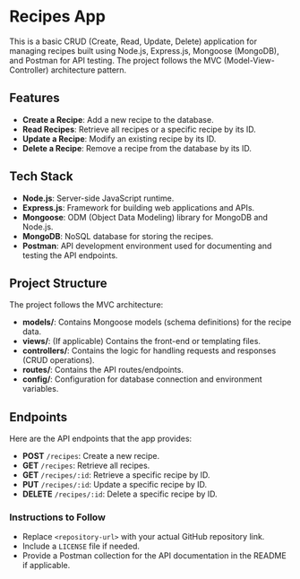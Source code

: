 # Recipes App

This is a basic CRUD (Create, Read, Update, Delete) application for managing recipes built using Node.js, Express.js, Mongoose (MongoDB), and Postman for API testing. The project follows the MVC (Model-View-Controller) architecture pattern.

## Features

- **Create a Recipe**: Add a new recipe to the database.
- **Read Recipes**: Retrieve all recipes or a specific recipe by its ID.
- **Update a Recipe**: Modify an existing recipe by its ID.
- **Delete a Recipe**: Remove a recipe from the database by its ID.

## Tech Stack

- **Node.js**: Server-side JavaScript runtime.
- **Express.js**: Framework for building web applications and APIs.
- **Mongoose**: ODM (Object Data Modeling) library for MongoDB and Node.js.
- **MongoDB**: NoSQL database for storing the recipes.
- **Postman**: API development environment used for documenting and testing the API endpoints.

## Project Structure

The project follows the MVC architecture:

- **models/**: Contains Mongoose models (schema definitions) for the recipe data.
- **views/**: (If applicable) Contains the front-end or templating files.
- **controllers/**: Contains the logic for handling requests and responses (CRUD operations).
- **routes/**: Contains the API routes/endpoints.
- **config/**: Configuration for database connection and environment variables.

## Endpoints

Here are the API endpoints that the app provides:

- **POST** `/recipes`: Create a new recipe.
- **GET** `/recipes`: Retrieve all recipes.
- **GET** `/recipes/:id`: Retrieve a specific recipe by ID.
- **PUT** `/recipes/:id`: Update a specific recipe by ID.
- **DELETE** `/recipes/:id`: Delete a specific recipe by ID.


### Instructions to Follow
- Replace `<repository-url>` with your actual GitHub repository link.
- Include a `LICENSE` file if needed.
- Provide a Postman collection for the API documentation in the README if applicable.

